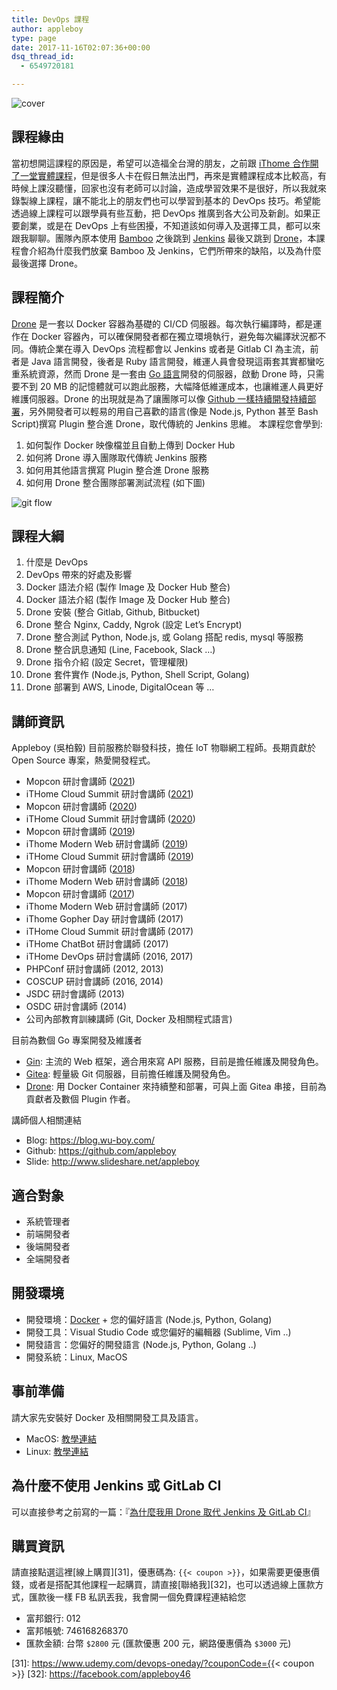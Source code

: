 ```yaml
---
title: DevOps 課程
author: appleboy
type: page
date: 2017-11-16T02:07:36+00:00
dsq_thread_id:
  - 6549720181

---
```


![cover](https://i.imgur.com/2P2MVNK.png)

## 課程緣由

當初想開這課程的原因是，希望可以造福全台灣的朋友，之前跟 [iThome 合作開了一堂實體課程][2]，但是很多人卡在假日無法出門，再來是實體課程成本比較高，有時候上課沒聽懂，回家也沒有老師可以討論，造成學習效果不是很好，所以我就來錄製線上課程，讓不能北上的朋友們也可以學習到基本的 DevOps 技巧。希望能透過線上課程可以跟學員有些互動，把 DevOps 推廣到各大公司及新創。如果正要創業，或是在 DevOps 上有些困擾，不知道該如何導入及選擇工具，都可以來跟我聊聊。團隊內原本使用 [Bamboo][3] 之後跳到 [Jenkins][4] 最後又跳到 [Drone][5]，本課程會介紹為什麼我們放棄 Bamboo 及 Jenkins，它們所帶來的缺陷，以及為什麼最後選擇 Drone。

## 課程簡介

[Drone][6] 是一套以 Docker 容器為基礎的 CI/CD 伺服器。每次執行編譯時，都是運作在 Docker 容器內，可以確保開發者都在獨立環境執行，避免每次編譯狀況都不同。傳統企業在導入 DevOps 流程都會以 Jenkins 或者是 Gitlab CI 為主流，前者是 Java 語言開發，後者是 Ruby 語言開發，維運人員會發現這兩套其實都蠻吃重系統資源，然而 Drone 是一套由 [Go 語言][7]開發的伺服器，啟動 Drone 時，只需要不到 20 MB 的記憶體就可以跑此服務，大幅降低維運成本，也讓維運人員更好維護伺服器。Drone 的出現就是為了讓團隊可以像 [Github 一樣持續開發持續部署][8]，另外開發者可以輕易的用自己喜歡的語言(像是 Node.js, Python 甚至 Bash Script)撰寫 Plugin 整合進 Drone，取代傳統的 Jenkins 思維。 本課程您會學到:

  1. 如何製作 Docker 映像檔並且自動上傳到 Docker Hub
  2. 如何將 Drone 導入團隊取代傳統 Jenkins 服務
  3. 如何用其他語言撰寫 Plugin 整合進 Drone 服務
  4. 如何用 Drone 整合團隊部署測試流程 (如下圖)

![git flow](https://c1.staticflickr.com/5/4185/34309691871_65d36545a5_c.jpg)

## 課程大綱

  1. 什麼是 DevOps
  2. DevOps 帶來的好處及影響
  3. Docker 語法介紹 (製作 Image 及 Docker Hub 整合)
  4. Docker 語法介紹 (製作 Image 及 Docker Hub 整合)
  5. Drone 安裝 (整合 Gitlab, Github, Bitbucket)
  6. Drone 整合 Nginx, Caddy, Ngrok (設定 Let&#8217;s Encrypt)
  7. Drone 整合測試 Python, Node.js, 或 Golang 搭配 redis, mysql 等服務
  8. Drone 整合訊息通知 (Line, Facebook, Slack &#8230;)
  9. Drone 指令介紹 (設定 Secret，管理權限)
 10. Drone 套件實作 (Node.js, Python, Shell Script, Golang)
 11. Drone 部署到 AWS, Linode, DigitalOcean 等 &#8230;

## 講師資訊

Appleboy (吳柏毅) 目前服務於聯發科技，擔任 IoT 物聯網工程師。長期貢獻於 Open Source 專案，熱愛開發程式。

* Mopcon 研討會講師 ([2021](https://mopcon.org/2021/speaker/136))
* iTHome Cloud Summit 研討會講師 ([2021](https://cloudsummit.ithome.com.tw/2021/speaker-page/69))
* Mopcon 研討會講師 ([2020][17])
* iTHome Cloud Summit 研討會講師 ([2020][17])
* Mopcon 研討會講師 ([2019][16])
* iThome Modern Web 研討會講師 ([2019][15])
* iTHome Cloud Summit 研討會講師 ([2019][14])
* Mopcon 研討會講師 ([2018][13])
* iThome Modern Web 研討會講師 ([2018][12])
* Mopcon 研討會講師 ([2017][11])
* iThome Modern Web 研討會講師 (2017)
* iThome Gopher Day 研討會講師 (2017)
* iTHome Cloud Summit 研討會講師 (2017)
* iTHome ChatBot 研討會講師 (2017)
* iTHome DevOps 研討會講師 (2016, 2017)
* PHPConf 研討會講師 (2012, 2013)
* COSCUP 研討會講師 (2016, 2014)
* JSDC 研討會講師 (2013)
* OSDC 研討會講師 (2014)
* 公司內部教育訓練講師 (Git, Docker 及相關程式語言)

[11]: https://mopcon.org/2017/
[12]: https://modernweb.tw/2018/
[13]: https://mopcon.org/2018/
[14]: https://cloudsummit.ithome.com.tw/2019/
[15]: https://modernweb.tw/2019/
[16]: https://mopcon.org/2019/
[17]: https://cloudsummit.ithome.com.tw/2020/
[18]: https://mopcon.org/2020/

目前為數個 Go 專案開發及維護者

* [Gin][21]: 主流的 Web 框架，適合用來寫 API 服務，目前是擔任維護及開發角色。
* [Gitea][22]: 輕量級 Git 伺服器，目前擔任維護及開發角色。
* [Drone][23]: 用 Docker Container 來持續整和部署，可與上面 Gitea 串接，目前為貢獻者及數個 Plugin 作者。

[21]: https://github.com/gin-gonic/gin
[22]: https://gitea.io/zh-tw/
[23]: https://github.com/drone/drone

講師個人相關連結

* Blog: <https://blog.wu-boy.com/>
* Github: <https://github.com/appleboy>
* Slide: <http://www.slideshare.net/appleboy>

## 適合對象

* 系統管理者
* 前端開發者
* 後端開發者
* 全端開發者

## 開發環境

* 開發環境：[Docker][12] + 您的偏好語言 (Node.js, Python, Golang)
* 開發工具：Visual Studio Code 或您偏好的編輯器 (Sublime, Vim ..)
* 開發語言：您偏好的開發語言 (Node.js, Python, Golang ..)
* 開發系統：Linux, MacOS

## 事前準備

請大家先安裝好 Docker 及相關開發工具及語言。

* MacOS: [教學連結][13]
* Linux: [教學連結][14]

## 為什麼不使用 Jenkins 或 GitLab CI

可以直接參考之前寫的一篇：『[為什麼我用 Drone 取代 Jenkins 及 GitLab CI](https://blog.wu-boy.com/2017/09/why-i-choose-drone-as-ci-cd-tool/)』

## 購買資訊

請直接點選這裡[線上購買][31]，優惠碼為: `{{< coupon >}}`，如果需要更優惠價錢，或者是搭配其他課程一起購買，請直接[聯絡我][32]，也可以透過線上匯款方式，匯款後一樣 FB 私訊丟我，我會開一個免費課程連結給您

* 富邦銀行: 012
* 富邦帳號: 746168268370
* 匯款金額: 台幣 `$2800` 元 (匯款優惠 200 元，網路優惠價為 `$3000` 元)

[31]: https://www.udemy.com/devops-oneday/?couponCode={{< coupon >}}
[32]: https://facebook.com/appleboy46

 [1]: https://www.flickr.com/photos/appleboy/34957940160/in/dateposted-public/ "drone-logo_512"
 [2]: http://learning.ithome.com.tw/course/9cT5RF2vOMMrCfx
 [3]: https://www.atlassian.com/software/bamboo
 [4]: https://jenkins.io/
 [5]: https://drone.io/
 [6]: https://github.com/drone/drone
 [7]: https://golang.org
 [8]: https://github.com/blog/1241-deploying-at-github#always-be-shipping
 [9]: https://www.flickr.com/photos/appleboy/34309691871/in/dateposted-public/ "Screen Shot 2017-05-04 at 11.50.29 AM"
 [10]: https://github.com/gin-gonic/gin
 [11]: https://gitea.io/zh-tw/
 [12]: https://docs.docker.com/engine/installation/
 [13]: https://docs.docker.com/docker-for-mac/install/
 [14]: https://docs.docker.com/engine/installation/linux/ubuntu/
 [16]: https://www.udemy.com/devops-oneday/
